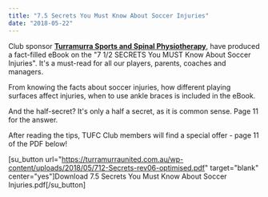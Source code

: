 ```yaml
---
title: "7.5 Secrets You Must Know About Soccer Injuries"
date: "2018-05-22"
---
```


Club sponsor [**Turramurra Sports and Spinal Physiotherapy**](https://turramurraunited.com.au/sponsors/business-partners/turramurra-physiotherapy/), have produced a fact-filled eBook on the "7 1/2 SECRETS You MUST Know About Soccer Injuries". It's a must-read for all our players, parents, coaches and managers.

From knowing the facts about soccer injuries, how different playing surfaces affect injuries, when to use ankle braces is included in the eBook.

And the half-secret? It's only a half a secret, as it is common sense. Page 11 for the answer.

After reading the tips, TUFC Club members will find a special offer - page 11 of the PDF below!

\[su\_button url="https://turramurraunited.com.au/wp-content/uploads/2018/05/712-Secrets-rev06-optimised.pdf" target="blank" center="yes"\]Download 7.5 Secrets You Must Know About Soccer Injuries.pdf\[/su\_button\]
